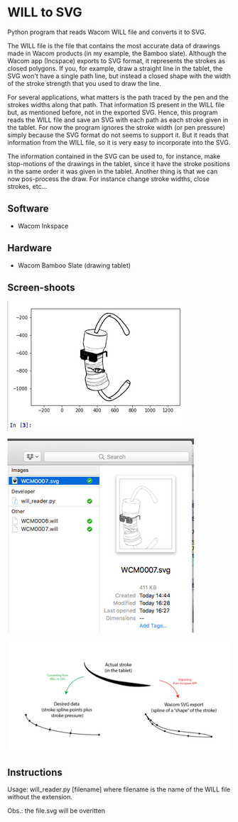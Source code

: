 # WILL to SVG

Python program that reads Wacom WILL file and converts it to SVG. 

The WILL file is the file that contains the most accurate data of drawings made in Wacom products (in my example, the Bamboo slate). Although the Wacom app (Incspace) exports to SVG format, it represents the strokes as closed polygons. If you, for example, draw a straight line in the tablet, the SVG won't have a single path line, but instead a closed shape with the width of the stroke strength that you used to draw the line. 

For several applications, what matters is the path traced by the pen and the strokes widths along that path. That information IS present in the WILL file but, as mentioned before, not in the exported SVG. Hence, this program reads the WILL file and save an SVG with each path as each stroke given in the tablet. For now the program ignores the stroke width (or pen pressure) simply because the SVG format do not seems to support it. But it reads that information from the WILL file, so it is very easy to incorporate into the SVG.

The information contained in the SVG can be used to, for instance, make stop-motions of the drawings in the tablet, since it have the stroke positions in the same order it was given in the tablet. Another thing is that we can now pos-process the draw. For instance change stroke widths, close strokes, etc...

## Software

- Wacom Inkspace

## Hardware

- Wacom Bamboo Slate (drawing tablet)

## Screen-shoots

![Sample](/doc/sample.png?raw=true "Sample")

![img1](/doc/img1.png?raw=true "img1")

![Wacom problem](/doc/wacom_problem.png?raw=true "Wacom problem")

## Instructions

Usage: will_reader.py [filename]
 where filename is the name of the WILL file without the extension.

 Obs.: the file.svg will be overitten